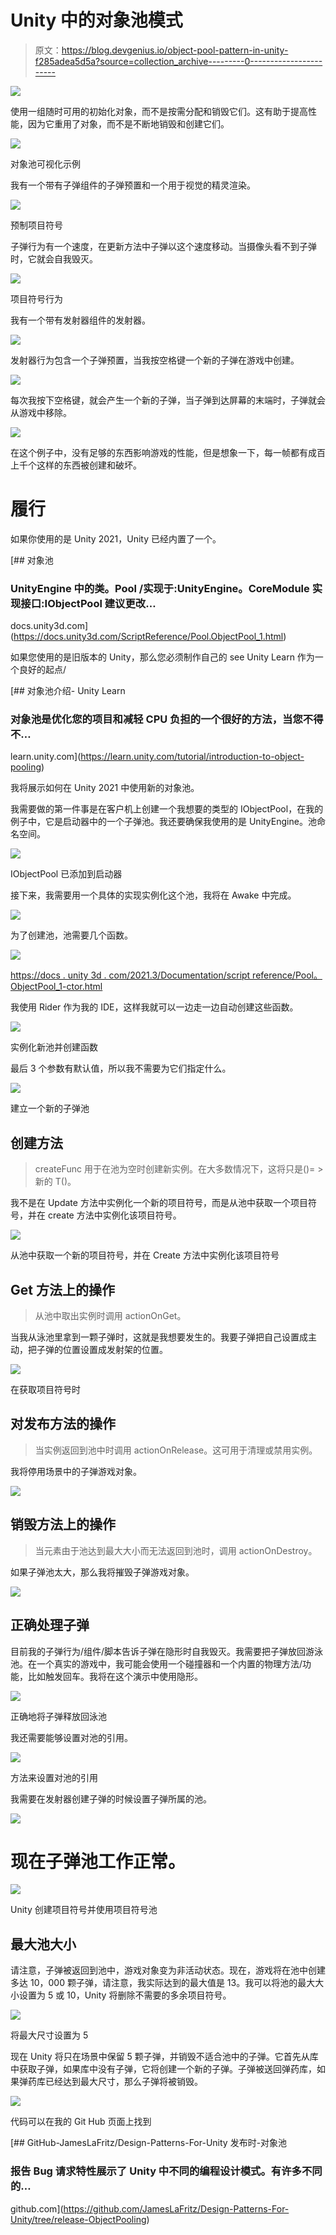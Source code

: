 # Unity 中的对象池模式

> 原文：<https://blog.devgenius.io/object-pool-pattern-in-unity-f285adea5d5a?source=collection_archive---------0----------------------->

![](img/b7c0d054c8af89bb4d1f7965b5886e3b.png)

使用一组随时可用的初始化对象，而不是按需分配和销毁它们。这有助于提高性能，因为它重用了对象，而不是不断地销毁和创建它们。

![](img/aecc1f6bd7ee942c9ef5ea66640decdb.png)

对象池可视化示例

我有一个带有子弹组件的子弹预置和一个用于视觉的精灵渲染。

![](img/214756b0cdf1d2266395ea15a1e38efc.png)

预制项目符号

子弹行为有一个速度，在更新方法中子弹以这个速度移动。当摄像头看不到子弹时，它就会自我毁灭。

![](img/dcf749838f03daf63e1217517258c27c.png)

项目符号行为

我有一个带有发射器组件的发射器。

![](img/f046e3195d16b9faedf40b9c163476c4.png)

发射器行为包含一个子弹预置，当我按空格键一个新的子弹在游戏中创建。

![](img/a011d521b0daa8da61cdeacf363a4cbd.png)

每次我按下空格键，就会产生一个新的子弹，当子弹到达屏幕的末端时，子弹就会从游戏中移除。

![](img/779a6292ffe19bf7375cf44c1b34f23b.png)

在这个例子中，没有足够的东西影响游戏的性能，但是想象一下，每一帧都有成百上千个这样的东西被创建和破坏。

# 履行

如果你使用的是 Unity 2021，Unity 已经内置了一个。

[](https://docs.unity3d.com/ScriptReference/Pool.ObjectPool_1.html) [## 对象池

### UnityEngine 中的类。Pool /实现于:UnityEngine。CoreModule 实现接口:IObjectPool 建议更改…

docs.unity3d.com](https://docs.unity3d.com/ScriptReference/Pool.ObjectPool_1.html) 

如果您使用的是旧版本的 Unity，那么您必须制作自己的 see Unity Learn 作为一个良好的起点/

[](https://learn.unity.com/tutorial/introduction-to-object-pooling) [## 对象池介绍- Unity Learn

### 对象池是优化您的项目和减轻 CPU 负担的一个很好的方法，当您不得不…

learn.unity.com](https://learn.unity.com/tutorial/introduction-to-object-pooling) 

我将展示如何在 Unity 2021 中使用新的对象池。

我需要做的第一件事是在客户机上创建一个我想要的类型的 IObjectPool，在我的例子中，它是启动器中的一个子弹池。我还要确保我使用的是 UnityEngine。池命名空间。

![](img/ee596c799a12eae3f333fb971334bc61.png)

IObjectPool <bullet>已添加到启动器</bullet>

接下来，我需要用一个具体的实现实例化这个池，我将在 Awake 中完成。

![](img/d89705e1b95c728cf8e7ae48c74319e6.png)

为了创建池，池需要几个函数。

![](img/a98edf5e56022cd0757892987d5f2159.png)

[https://docs . unity 3d . com/2021.3/Documentation/script reference/Pool。ObjectPool_1-ctor.html](https://docs.unity3d.com/2021.3/Documentation/ScriptReference/Pool.ObjectPool_1-ctor.html)

我使用 Rider 作为我的 IDE，这样我就可以一边走一边自动创建这些函数。

![](img/8a16e2a766c45e8236d216ed303b52e7.png)

实例化新池并创建函数

最后 3 个参数有默认值，所以我不需要为它们指定什么。

![](img/651f7487da5f00b7a518d12d13f26dfb.png)

建立一个新的子弹池

## 创建方法

> createFunc 用于在池为空时创建新实例。在大多数情况下，这将只是()= >新的 T()。

我不是在 Update 方法中实例化一个新的项目符号，而是从池中获取一个项目符号，并在 create 方法中实例化该项目符号。

![](img/1731ab6b49d3128481fa45c855c14dd6.png)

从池中获取一个新的项目符号，并在 Create 方法中实例化该项目符号

## Get 方法上的操作

> 从池中取出实例时调用 actionOnGet。

当我从泳池里拿到一颗子弹时，这就是我想要发生的。我要子弹把自己设置成主动，把子弹的位置设置成发射架的位置。

![](img/8ccad668c8e06a2d1b853f8490648d70.png)

在获取项目符号时

## 对发布方法的操作

> 当实例返回到池中时调用 actionOnRelease。这可用于清理或禁用实例。

我将停用场景中的子弹游戏对象。

![](img/45bf843f2832cf10a77b3597e06dcb09.png)

## 销毁方法上的操作

> 当元素由于池达到最大大小而无法返回到池时，调用 actionOnDestroy。

如果子弹池太大，那么我将摧毁子弹游戏对象。

![](img/0678e669efbe4afdb41dd35892c04b2f.png)

## 正确处理子弹

目前我的子弹行为/组件/脚本告诉子弹在隐形时自我毁灭。我需要把子弹放回游泳池。在一个真实的游戏中，我可能会使用一个碰撞器和一个内置的物理方法/功能，比如触发回车。我将在这个演示中使用隐形。

![](img/74f21c921e3653985e68c16b20f7b8a9.png)

正确地将子弹释放回泳池

我还需要能够设置对池的引用。

![](img/8cf9ab2144010bde19baf19bc58c46a5.png)

方法来设置对池的引用

我需要在发射器创建子弹的时候设置子弹所属的池。

![](img/4452e6bc6080b907dea9879f6f4f41d6.png)

# 现在子弹池工作正常。

![](img/2d9787589d57ddeca9de79fc2b2d53f3.png)

Unity 创建项目符号并使用项目符号池

## 最大池大小

请注意，子弹被返回到池中，游戏对象变为非活动状态。现在，游戏将在池中创建多达 10，000 颗子弹，请注意，我实际达到的最大值是 13。我可以将池的最大大小设置为 5 或 10，Unity 将删除不需要的多余项目符号。

![](img/8cc34e64a1a29beed26cace639bbc4f7.png)

将最大尺寸设置为 5

现在 Unity 将只在场景中保留 5 颗子弹，并销毁不适合池中的子弹。它首先从库中获取子弹，如果库中没有子弹，它将创建一个新的子弹。子弹被送回弹药库，如果弹药库已经达到最大尺寸，那么子弹将被销毁。

![](img/9d597d6387cb6a07788632fe15f7a01e.png)

代码可以在我的 Git Hub 页面上找到

[](https://github.com/JamesLaFritz/Design-Patterns-For-Unity/tree/release-ObjectPooling) [## GitHub-JamesLaFritz/Design-Patterns-For-Unity 发布时-对象池

### 报告 Bug 请求特性展示了 Unity 中不同的编程设计模式。有许多不同的…

github.com](https://github.com/JamesLaFritz/Design-Patterns-For-Unity/tree/release-ObjectPooling)